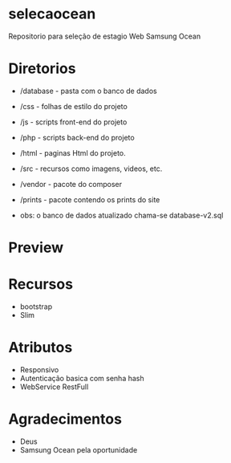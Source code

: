 # selecaocean
Repositorio para seleção de estagio Web Samsung Ocean

# Diretorios

* /database - pasta com o banco de dados
* /css - folhas de estilo do projeto
* /js - scripts front-end do projeto
* /php - scripts back-end do projeto
* /html - paginas Html do projeto.
* /src - recursos como imagens, videos, etc.
* /vendor - pacote do composer
* /prints - pacote contendo os prints do site

* obs: o banco de dados atualizado chama-se database-v2.sql

# Preview




# Recursos

* bootstrap
* Slim

# Atributos

* Responsivo
* Autenticação basica com senha hash
* WebService RestFull


# Agradecimentos
* Deus
* Samsung Ocean pela oportunidade
